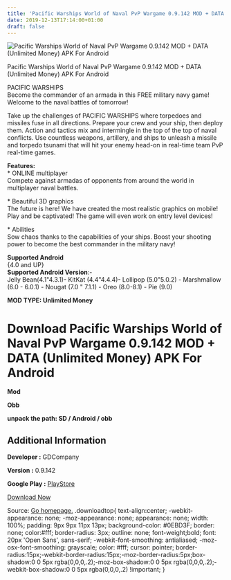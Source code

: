 ```yaml
---
title: 'Pacific Warships World of Naval PvP Wargame 0.9.142 MOD + DATA (Unlimited Money) APK For Android'
date: 2019-12-13T17:14:00+01:00
draft: false
---
```


![Pacific Warships World of Naval PvP Wargame 0.9.142 MOD + DATA (Unlimited Money) APK For Android](https://i1.wp.com/apkhome.net/wp-content/uploads/2019/12/Pacific-Warships-World-of-Naval-PvP-Wargame-1.png "Pacific Warships World of Naval PvP Wargame 0.9.142 MOD + DATA (Unlimited Money) APK For Android")

  

Pacific Warships World of Naval PvP Wargame 0.9.142 MOD + DATA (Unlimited Money) APK For Android

PACIFIC WARSHIPS  
Become the commander of an armada in this FREE military navy game! Welcome to the naval battles of tomorrow!

Take up the challenges of PACIFIC WARSHIPS where torpedoes and missiles fuse in all directions. Prepare your crew and your ship, then deploy them. Action and tactics mix and intermingle in the top of the top of naval conflicts. Use countless weapons, artillery, and ships to unleash a missile and torpedo tsunami that will hit your enemy head-on in real-time team PvP real-time games.

**Features:**  
\* ONLINE multiplayer  
Compete against armadas of opponents from around the world in multiplayer naval battles.

\* Beautiful 3D graphics  
The future is here! We have created the most realistic graphics on mobile! Play and be captivated! The game will even work on entry level devices!

\* Abilities  
Sow chaos thanks to the capabilities of your ships. Boost your shooting power to become the best commander in the military navy!

**Supported Android**  
{4.0 and UP}  
**Supported Android Version**:-  
Jelly Bean(4.1"4.3.1)- KitKat (4.4"4.4.4)- Lollipop (5.0"5.0.2) - Marshmallow (6.0 - 6.0.1) - Nougat (7.0 " 7.1.1) - Oreo (8.0-8.1) - Pie (9.0)

**MOD TYPE: Unlimited Money**

Download Pacific Warships World of Naval PvP Wargame 0.9.142 MOD + DATA (Unlimited Money) APK For Android
=========================================================================================================

**Mod**

**Obb**

**unpack the path: SD / Android / obb**

Additional Information
----------------------

**Developer :** GDCompany

**Version :** 0.9.142

**Google Play :** [PlayStore](https://play.google.com/store/apps/details?id=com.gdcompany.deepwaters)

  

[Download Now](https://store4app.co/post/pacific-warships-world-of-naval-pvp-wargame-0-9-142-mod-data-unlimited-money-apk-for-android_1576253592)

  
Source: [Go homepage.](https://store4app.co/post/pacific-warships-world-of-naval-pvp-wargame-0-9-142-mod-data-unlimited-money-apk-for-android_1576253592) .downloadtop{ text-align:center; -webkit-appearance: none; -moz-appearance: none; appearance: none; width: 100%; padding: 9px 9px 11px 13px; background-color: #0EBD3F; border: none; color:#fff; border-radius: 3px; outline: none; font-weight;bold; font: 20px 'Open Sans', sans-serif; -webkit-font-smoothing: antialiased; -moz-osx-font-smoothing: grayscale; color: #fff; cursor: pointer; border-radius:15px;-webkit-border-radius:15px;-moz-border-radius:5px;box-shadow:0 0 5px rgba(0,0,0,.2);-moz-box-shadow:0 0 5px rgba(0,0,0,.2);-webkit-box-shadow:0 0 5px rgba(0,0,0,.2) !important; }